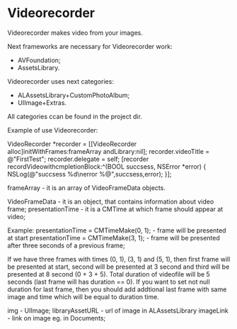 Videorecorder
=============

Videorecorder makes video from your images.

Next frameworks are necessary for Videorecorder work:
- AVFoundation;
- AssetsLibrary.

Videorecorder uses next categories:
- ALAssetsLibrary+CustomPhotoAlbum;
- UIImage+Extras.

All categories ccan be found in the project dir.

Example of use Videorecorder:

VideoRecorder *recorder = [[VideoRecorder alloc]initWithFrames:frameArray andLibrary:nil];
    recorder.videoTitle = @"FirstTest";
    recorder.delegate = self;
    [recorder recordVideowithcmpletionBlock:^(BOOL succsess, NSError *error) {
        NSLog(@"succsess %d\nerror %@",succsess,error);
    }];

frameArray  - it is an array of VideoFrameData objects.

VideoFrameData - it is an object, that contains information about video frame;
presentationTime - it is a CMTime at which frame should appear at video;

Example: 
presentationTime = CMTimeMake(0, 1); - frame will be presented at start
presentationTime = CMTimeMake(3, 1); - frame will be presented after three seconds of a previous frame;

If we have three frames with times (0, 1), (3, 1) and (5, 1), then first frame will be presented at start,
second will be presented at 3 second and third will be presented at 8 second (0 + 3 + 5). Total duration
of videofile will be 5 seconds (last frame will has duration == 0). If you want to set not null duration for 
last frame, then you should add addtional last frame with same image and time which will be equal to duration time.

img  - UIImage;
libraryAssetURL - url of image in ALAssetsLibrary
imageLink - link on image eg. in Documents; 
